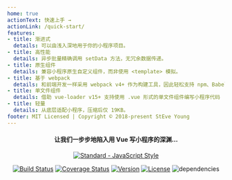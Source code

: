 ```yaml
---
home: true
actionText: 快速上手 →
actionLink: /quick-start/
features:
- title: 渐进式
  details: 可以由浅入深地用于你的小程序项目。
- title: 高性能
  details: 异步批量精确调用 setData 方法，无冗余数据传递。
- title: 原生组件
  details: 兼容小程序原生自定义组件，而非使用 <template> 模拟。
- title: 基于 webpack
  details: 和前端开发一样采用 webpack v4+ 作为构建工具，因此轻松支持 npm、Babel、Yaml、Less、Scss、Stylus 等等功能，同时也很方便自由扩展。No hacks...
- title: 单文件组件
  details: 借助 vue-loader v15+ 支持使用 .vue 形式的单文件组件编写小程序代码
- title: 轻量
  details: 从底层适配小程序，压缩后仅 19KB。
footer: MIT Licensed | Copyright © 2018-present StEve Young
---
```


<h4 align="center">
    让我们一步步地陷入用 Vue 写小程序的深渊...
</h4>

<p align="center">
    <a href="https://github.com/feross/standard"><img :src="$withBase('/standard.svg')" alt="Standard - JavaScript Style"></a>
</p>

<p align="center">
    <a href="https://circleci.com/gh/tuateam/tua-mp/tree/master"><img src="https://img.shields.io/circleci/project/github/tuateam/tua-mp/master.svg" alt="Build Status"></a>
    <a href="https://codecov.io/github/tuateam/tua-mp?branch=master"><img src="https://img.shields.io/codecov/c/github/tuateam/tua-mp/master.svg" alt="Coverage Status"></a>
    <a href="https://www.npmjs.com/package/tua-mp"><img src="https://img.shields.io/npm/v/tua-mp.svg" alt="Version"></a>
    <a href="https://www.npmjs.com/package/tua-mp"><img src="https://img.shields.io/npm/l/tua-mp.svg" alt="License"></a>
    <img src="https://img.shields.io/badge/dependencies-none-green.svg" alt="dependencies">
</p>
